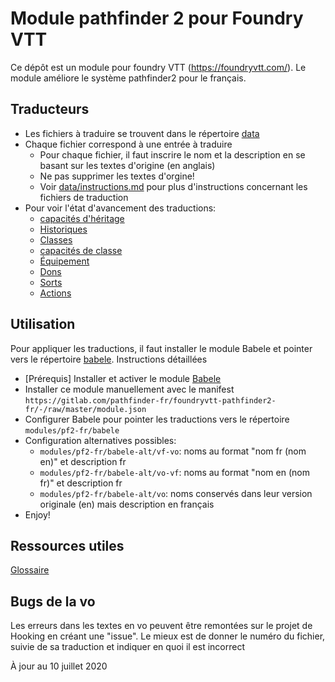 # Module pathfinder 2 pour Foundry VTT

Ce dépôt est un module pour foundry VTT (https://foundryvtt.com/).
Le module améliore le système pathfinder2 pour le français.

## Traducteurs

* Les fichiers à traduire se trouvent dans le répertoire [data](data/)
* Chaque fichier correspond à une entrée à traduire
  * Pour chaque fichier, il faut inscrire le nom et la description en se basant sur les textes d'origine (en anglais)
  * Ne pas supprimer les textes d'orgine!
  * Voir [data/instructions.md](data/instructions.md) pour plus d'instructions concernant les fichiers de traduction
* Pour voir l'état d'avancement des traductions:
  * [capacités d'héritage](data/status-ancestryfeatures.md)
  * [Historiques](data/status-backgrounds.md)
  * [Classes](data/status-classes.md)
  * [capacités de classe](data/status-classfeatures.md)
  * [Équipement](data/status-equipment.md)
  * [Dons](data/status-feats.md)
  * [Sorts](data/status-spells.md)
  * [Actions](data/status-actions.md)

## Utilisation

Pour appliquer les traductions, il faut installer le module Babele et pointer vers le répertoire [babele](babele/). Instructions détaillées
* [Prérequis] Installer et activer le module [Babele](https://gitlab.com/riccisi/foundryvtt-babele)
* Installer ce module manuellement avec le manifest `https://gitlab.com/pathfinder-fr/foundryvtt-pathfinder2-fr/-/raw/master/module.json`
* Configurer Babele pour pointer les traductions vers le répertoire `modules/pf2-fr/babele`
* Configuration alternatives possibles:
  * `modules/pf2-fr/babele-alt/vf-vo`: noms au format "nom fr (nom en)" et description fr
  * `modules/pf2-fr/babele-alt/vo-vf`: noms au format "nom en (nom fr)" et description fr
  * `modules/pf2-fr/babele-alt/vo`: noms conservés dans leur version originale (en) mais description en français
* Enjoy!

## Ressources utiles
[Glossaire](https://docs.google.com/spreadsheets/d/1MmY9rB7EU1yjpPmmoDdqgawiA46fetS_NBCC0Ay7zsw/edit#gid=508492121)

## Bugs de la vo
Les erreurs dans les textes en vo peuvent être remontées sur le projet de Hooking en créant une "issue". Le mieux est de donner le numéro du fichier, suivie de sa traduction et indiquer en quoi il est incorrect

À jour au 10 juillet 2020